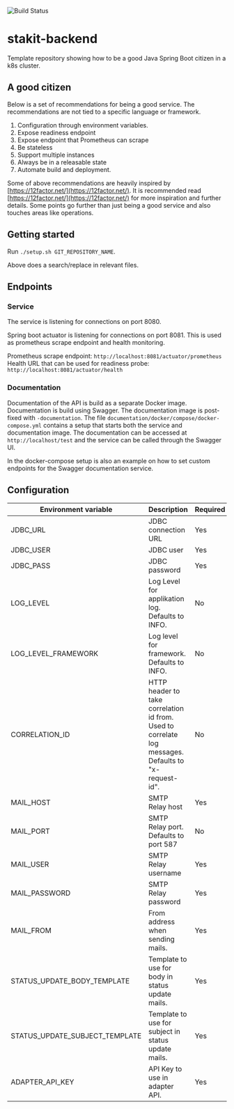 ![Build Status](https://github.com/KvalitetsIT/stakit-backend/workflows/CICD/badge.svg)
# stakit-backend

Template repository showing how to be a good Java Spring Boot citizen in a k8s cluster.

## A good citizen

Below is a set of recommendations for being a good service. The recommendations are not tied to a specific language or 
framework.

1. Configuration through environment variables.
2. Expose readiness endpoint
3. Expose endpoint that Prometheus can scrape
4. Be stateless
5. Support multiple instances
6. Always be in a releasable state
7. Automate build and deployment.

Some of above recommendations are heavily inspired by [https://12factor.net/](https://12factor.net/). It is recommended 
read [https://12factor.net/](https://12factor.net/) for more inspiration and further details. Some points go 
further than just being a good service and also touches areas like operations.

## Getting started

Run `./setup.sh GIT_REPOSITORY_NAME`.

Above does a search/replace in relevant files. 

## Endpoints

### Service

The service is listening for connections on port 8080.

Spring boot actuator is listening for connections on port 8081. This is used as prometheus scrape endpoint and health monitoring. 

Prometheus scrape endpoint: `http://localhost:8081/actuator/prometheus`  
Health URL that can be used for readiness probe: `http://localhost:8081/actuator/health`

### Documentation

Documentation of the API is build as a separate Docker image. Documentation is build using Swagger. The documentation 
image is post-fixed with `-documentation`. The file `documentation/docker/compose/docker-compose.yml` contains a  setup 
that starts both the service and documentation image. The documentation can be accessed at `http://localhost/test` 
and the service can be called through the Swagger UI. 

In the docker-compose setup is also an example on how to set custom endpoints for the Swagger documentation service.

## Configuration

| Environment variable        | Description                                                                                          | Required |
|-----------------------------|------------------------------------------------------------------------------------------------------|----------|
| JDBC_URL                    | JDBC connection URL                                                                                  | Yes      |
| JDBC_USER                   | JDBC user                                                                                            | Yes      |
| JDBC_PASS                   | JDBC password                                                                                        | Yes      |
| LOG_LEVEL                   | Log Level for applikation  log. Defaults to INFO.                                                    | No       |
| LOG_LEVEL_FRAMEWORK         | Log level for framework. Defaults to INFO.                                                           | No       |
| CORRELATION_ID              | HTTP header to take correlation id from. Used to correlate log messages. Defaults to "x-request-id". | No       
| MAIL_HOST                   | SMTP Relay host                                                                                      | Yes      |
| MAIL_PORT                   | SMTP Relay port. Defaults to port 587                                                                | No    |
| MAIL_USER                   | SMTP Relay username                                                                                  | Yes      |
| MAIL_PASSWORD               | SMTP Relay password                                                                                  | Yes      |
| MAIL_FROM                 | From address when sending mails.                                                                     | Yes| 
| STATUS_UPDATE_BODY_TEMPLATE | Template to use for body in status update mails.                                                    | Yes |
| STATUS_UPDATE_SUBJECT_TEMPLATE | Template to use for subject in status update mails.                                                  | Yes | 
| ADAPTER_API_KEY | API Key to use in adapter API.                                                                       | Yes |